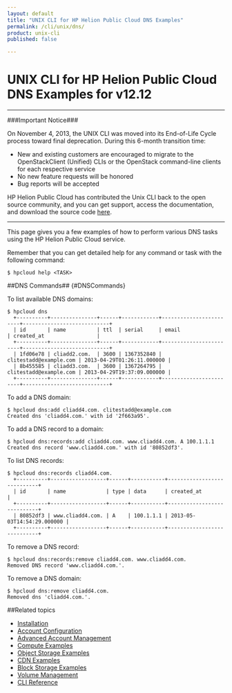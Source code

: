 ```yaml
---
layout: default
title: "UNIX CLI for HP Helion Public Cloud DNS Examples"
permalink: /cli/unix/dns/
product: unix-cli
published: false

---
```

<!--PUBLISHED-->
# UNIX CLI for HP Helion Public Cloud DNS Examples for v12.12

___________________

###Important Notice###

On November 4, 2013, the UNIX CLI was moved into its End-of-Life Cycle process toward final deprecation. During this 6-month transition time:

* New and existing customers are encouraged to migrate to the OpenStackClient (Unified) CLIs or the OpenStack command-line clients for each respective service
* No new feature requests will be honored
* Bug reports will be accepted

HP Helion Public Cloud has contributed the Unix CLI back to the open source community, and you can get support, access the documentation, and download the source code [here](https://github.com/hpcloud/unix_cli).

_________________________________________

This page gives you a few examples of how to perform various DNS tasks using the HP Helion Public Cloud service.

Remember that you can get detailed help for any command or task with the following command:

    $ hpcloud help <TASK>

##DNS Commands## {#DNSCommands}

To list available DNS domains:

    $ hpcloud dns
      +----------+---------------+------+------------+------------------------+----------------------------+
      | id       | name          | ttl  | serial     | email                  | created_at                 |
      +----------+---------------+------+------------+------------------------+----------------------------+
      | 1fd06e78 | cliadd2.com.  | 3600 | 1367352840 | clitestadd@example.com | 2013-04-29T01:26:11.000000 |
      | 8b455585 | cliadd3.com.  | 3600 | 1367264795 | clitestadd@example.com | 2013-04-29T19:37:09.000000 |
      +----------+---------------+------+------------+------------------------+----------------------------+

To add a DNS domain:

    $ hpcloud dns:add cliadd4.com. clitestadd@example.com
    Created dns 'cliadd4.com.' with id '2f663a95'.

To add a DNS record to a domain:

    $ hpcloud dns:records:add cliadd4.com. www.cliadd4.com. A 100.1.1.1
    Created dns record 'www.cliadd4.com.' with id '80852df3'.

To list DNS records:

    $ hpcloud dns:records cliadd4.com.
      +----------+------------------+------+-----------+----------------------------+
      | id       | name             | type | data      | created_at                 |
      +----------+------------------+------+-----------+----------------------------+
      | 80852df3 | www.cliadd4.com. | A    | 100.1.1.1 | 2013-05-03T14:54:29.000000 |
      +----------+------------------+------+-----------+----------------------------+

To remove a DNS record:

    $ hpcloud dns:records:remove cliadd4.com. www.cliadd4.com.
    Removed DNS record 'www.cliadd4.com.'.

To remove a DNS domain:

    $ hpcloud dns:remove cliadd4.com.
    Removed dns 'cliadd4.com.'.


##Related topics

* [Installation](/cli/unix/install/)
* [Account Configuration](/cli/unix/configuration/)
* [Advanced Account Management](/cli/unix/account-management/)
* [Compute Examples](/cli/unix/compute/)
* [Object Storage Examples](/cli/unix/object-storage/)
* [CDN Examples](/cli/unix/cdn/)
* [Block Storage Examples](/cli/unix/block-storage/)
* [Volume Management](/block-storage/volume/)
* [CLI Reference](/cli/unix/reference/)
